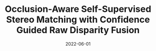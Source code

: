 ---
title: "Occlusion-Aware Self-Supervised Stereo Matching with Confidence Guided Raw Disparity Fusion"
collection: publications
permalink: /publication/crd-fusion
excerpt: 'Best Robotics Paper Award <br/> \[[Paper](https://ieeexplore.ieee.org/abstract/document/9867106)\] \[[Code](https://github.com/fanxiule/CRD_Fusion)\] \[[Presentation](https://youtu.be/SxuHmJnN9VM?list=PL8r0xJnqJIOoRfNxFHf_kwS6ofiXqIKWO&t=6257)\]'
date: 2022-06-01
venue: 'Conference on Robots and Vision'
authors: Xiule Fan, Soo Jeon, Baris Fidan
---